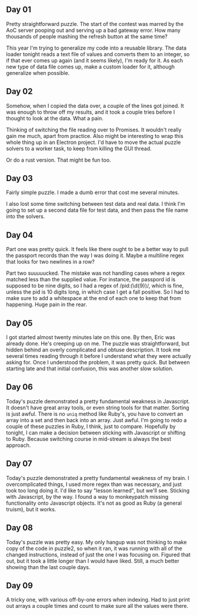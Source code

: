 

## Day 01

Pretty straightforward puzzle. The start of the contest was marred by the AoC server pooping out and serving
up a bad gateway error. How many thousands of people mashing the refresh button at the same time?

This year I'm trying to generalize my code into a reusable library. The data loader tonight reads a text file
of values and converts them to an integer, so if that ever comes up again (and it seems likely), I'm ready for
it. As each new type of data file comes up, make a custom loader for it, although generalize when possible.


## Day 02

Somehow, when I copied the data over, a couple of the lines got joined. It was enough to throw off my results,
and it took a couple tries before I thought to look at the data. What a pain.

Thinking of switching the file reading over to Promises. It wouldn't really gain me much, apart from practice.
Also might be interesting to wrap this whole thing up in an Electron project. I'd have to move the actual
puzzle solvers to a worker task, to keep from killing the GUI thread.

Or do a rust version. That might be fun too.


## Day 03

Fairly simple puzzle. I made a dumb error that cost me several minutes.

I also lost some time switching between test data and real data. I think I'm going to set up a second data
file for test data, and then pass the file name into the solvers.

## Day 04

Part one was pretty quick. It feels like there ought to be a better way to pull the passport records than the
way I was doing it. Maybe a multiline regex that looks for two newlines in a row?

Part two suuuuucked. The mistake was not handling cases where a regex matched less than the supplied value.
For instance, the passpord id is supposed to be nine digits, so I had a regex of /pid:(\d{9})/, which is fine,
unless the pid is 10 digits long, in which case I get a fall positive. So I had to make sure to add a
whitespace at the end of each one to keep that from happening. Huge pain in the rear.


## Day 05

I got started almost twenty minutes late on this one. By then, Eric was already done. He's creeping up on me.
The puzzle was straightforward, but hidden behind an overly complicated and obtuse description. It took me
several times reading through it before I understand what they were actually asking for. Once I understood the
problem, it was pretty quick. But between starting late and that initial confusion, this was another slow
solution.


## Day 06

Today's puzzle demonstrated a pretty fundamental weakness in Javascript. It doesn't have great array tools, or
even string tools for that matter. Sorting is just awful. There is no `uniq` method like Ruby's, you have to
convert an array into a set and then back into an array. Just awful.
I'm going to redo a couple of these puzzles in Ruby, I think, just to compare. Hopefully by tonight, I can
make a decision between sticking with Javascript or shifting to Ruby. Because switching course in mid-stream
is always the best approach.


## Day 07

Today's puzzle demonstrated a pretty fundamental weakness of my brain. I overcomplicated things, I used more
regex than was necessary, and just took too long doing it. I'd like to say "lesson learned", but we'll see.
Sticking with Javascript, by the way. I found a way to monkeypatch missing functionality onto Javascript
objects. It's not as good as Ruby (a general truism), but it works.


## Day 08

Today's puzzle was pretty easy. My only hangup was not thinking to make copy of the code in puzzle2, so when
it ran, it was running with all of the changed instructions, instead of just the one I was focusing on.
Figured that out, but it took a little longer than I would have liked. Still, a much better showing than the
last couple days.


## Day 09

A tricky one, with various off-by-one errors when indexing. Had to just print out arrays a couple times and
count to make sure all the values were there.



